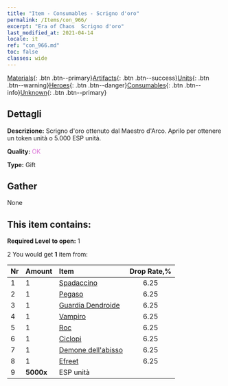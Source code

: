 ```yaml
---
title: "Item - Consumables - Scrigno d'oro"
permalink: /Items/con_966/
excerpt: "Era of Chaos  Scrigno d'oro"
last_modified_at: 2021-04-14
locale: it
ref: "con_966.md"
toc: false
classes: wide
---
```

 [Materials](/it/Items/){: .btn .btn--primary}[Artifacts](/it/Items/Artifacts/){: .btn .btn--success}[Units](/it/Items/Units/){: .btn .btn--warning}[Heroes](/it/Items/Heroes/){: .btn .btn--danger}[Consumables](/it/Items/Consumables/){: .btn .btn--info}[Unknown](/it/Items/Unknown/){: .btn .btn--primary}

## Dettagli
 **Descrizione:** Scrigno d'oro ottenuto dal Maestro d'Arco. Aprilo per ottenere un token unità o 5.000 ESP unità.

 **Quality:** <span style="color: #DA70D6">OK</span>

 **Type:** Gift

## Gather

  None

## This item contains:

 **Required Level to open:** 1

 2 You would get **1** item  from:

  | Nr | Amount |     Item    | Drop Rate,% |
  |:---|:-------|:------------|:---------:|
  | 1 | 1 | [Spadaccino](/it/Items/unt_193/) | 6.25 | 
  | 2 | 1 | [Pegaso](/it/Items/unt_202/) | 6.25 | 
  | 3 | 1 | [Guardia Dendroide](/it/Items/unt_203/) | 6.25 | 
  | 4 | 1 | [Vampiro](/it/Items/unt_211/) | 6.25 | 
  | 5 | 1 | [Roc](/it/Items/unt_221/) | 6.25 | 
  | 6 | 1 | [Ciclopi](/it/Items/unt_222/) | 6.25 | 
  | 7 | 1 | [Demone dell'abisso](/it/Items/unt_230/) | 6.25 | 
  | 8 | 1 | [Efreet](/it/Items/unt_231/) | 6.25 | 
  | 9 |  **5000x** | ESP unità |  | 50 | 
